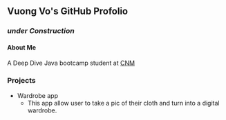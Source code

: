 ## Vuong Vo's GitHub Profolio

### _under Construction_

#### About Me

   A Deep Dive Java bootcamp student at [CNM](cnm.edu)




### Projects

* Wardrobe app
    * This app allow user to take a pic of their cloth and turn into a digital wardrobe.
